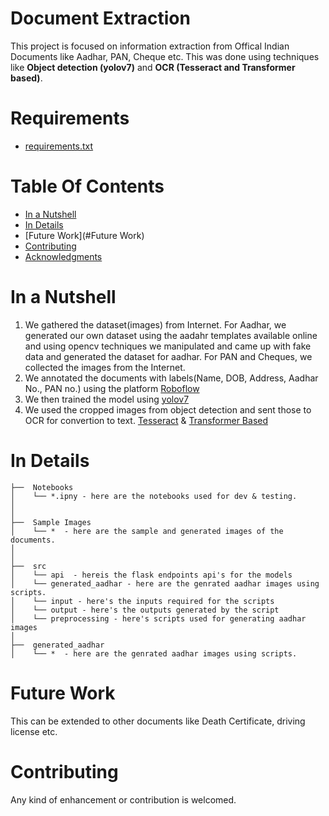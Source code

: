 # Document Extraction

This project is focused on information extraction from Offical Indian Documents like Aadhar, PAN, Cheque etc. This was done using techniques like **Object detection (yolov7)** and **OCR (Tesseract and Transformer based)**.

# Requirements
- [requirements.txt](https://github.com/mallapraveen/Document-Extraction/blob/main/requirements.txt)

# Table Of Contents
-  [In a Nutshell](#in-a-nutshell)
-  [In Details](#in-details)
-  [Future Work](#Future Work)
-  [Contributing](#contributing)
-  [Acknowledgments](#acknowledgments)

# In a Nutshell

1. We gathered the dataset(images) from Internet. For Aadhar, we generated our own dataset using the aadahr templates available online and using opencv techniques we manipulated and came up with fake data and generated the dataset for aadhar. For PAN and Cheques, we collected the images from the Internet.
2. We annotated the documents with labels(Name, DOB, Address, Aadhar No., PAN no.) using the platform [Roboflow](https://roboflow.com/)
3. We then trained the model using [yolov7](https://github.com/WongKinYiu/yolov7)
4. We used the cropped images from object detection and sent those to OCR for convertion to text. [Tesseract](https://github.com/tesseract-ocr/tesseract) & [Transformer Based](https://huggingface.co/microsoft/trocr-small-printed)

# In Details
```
├──  Notebooks
│    └── *.ipny - here are the notebooks used for dev & testing.
│
│
├──  Sample Images  
│    └── *  - here are the sample and generated images of the documents.
│ 
│
├──  src
│    └── api  - hereis the flask endpoints api's for the models
│    └── generated_aadhar - here are the genrated aadhar images using scripts.
│    └── input - here's the inputs required for the scripts
│    └── output - here's the outputs generated by the script
│    └── preprocessing - here's scripts used for generating aadhar images
│
├──  generated_aadhar
│    └── *  - here are the genrated aadhar images using scripts.

```


# Future Work

This can be extended to other documents like Death Certificate, driving license etc.

# Contributing

Any kind of enhancement or contribution is welcomed.

